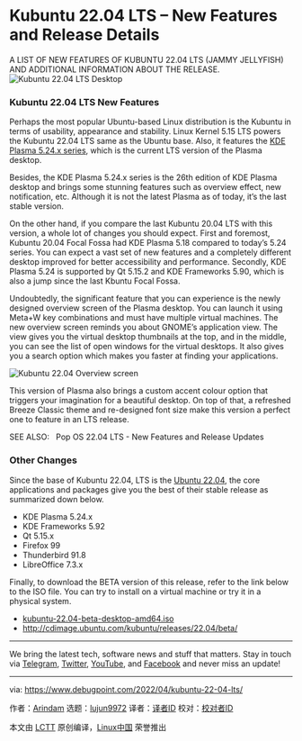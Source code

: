 [#]: subject: "Kubuntu 22.04 LTS – New Features and Release Details"
[#]: via: "https://www.debugpoint.com/2022/04/kubuntu-22-04-lts/"
[#]: author: "Arindam https://www.debugpoint.com/author/admin1/"
[#]: collector: "lujun9972"
[#]: translator: " "
[#]: reviewer: " "
[#]: publisher: " "
[#]: url: " "

Kubuntu 22.04 LTS – New Features and Release Details
======
A LIST OF NEW FEATURES OF KUBUNTU 22.04 LTS (JAMMY JELLYFISH) AND
ADDITIONAL INFORMATION ABOUT THE RELEASE.
![Kubuntu 22.04 LTS Desktop][1]

### Kubuntu 22.04 LTS New Features

Perhaps the most popular Ubuntu-based Linux distribution is the Kubuntu in terms of usability, appearance and stability. Linux Kernel 5.15 LTS powers the Kubuntu 22.04 LTS same as the Ubuntu base. Also, it features the [KDE Plasma 5.24.x series][2], which is the current LTS version of the Plasma desktop.

Besides, the KDE Plasma 5.24.x series is the 26th edition of KDE Plasma desktop and brings some stunning features such as overview effect, new notification, etc. Although it is not the latest Plasma as of today, it’s the last stable version.

On the other hand, if you compare the last Kubuntu 20.04 LTS with this version, a whole lot of changes you should expect. First and foremost, Kubuntu 20.04 Focal Fossa had KDE Plasma 5.18 compared to today’s 5.24 series. You can expect a vast set of new features and a completely different desktop improved for better accessibility and performance. Secondly, KDE Plasma 5.24 is supported by Qt 5.15.2 and KDE Frameworks 5.90, which is also a jump since the last Kbuntu Focal Fossa.

Undoubtedly, the significant feature that you can experience is the newly designed overview screen of the Plasma desktop. You can launch it using Meta+W key combinations and must have multiple virtual machines. The new overview screen reminds you about GNOME’s application view. The view gives you the virtual desktop thumbnails at the top, and in the middle, you can see the list of open windows for the virtual desktops. It also gives you a search option which makes you faster at finding your applications.

![Kubuntu 22.04 Overview screen][3]

This version of Plasma also brings a custom accent colour option that triggers your imagination for a beautiful desktop. On top of that, a refreshed Breeze Classic theme and re-designed font size make this version a perfect one to feature in an LTS release.

[][4]

SEE ALSO:   Pop OS 22.04 LTS - New Features and Release Updates

### Other Changes

Since the base of Kubuntu 22.04, LTS is the [Ubuntu 22.04][5], the core applications and packages give you the best of their stable release as summarized down below.

  * KDE Plasma 5.24.x
  * KDE Frameworks 5.92
  * Qt 5.15.x
  * Firefox 99
  * Thunderbird 91.8
  * LibreOffice 7.3.x



Finally, to download the BETA version of this release, refer to the link below to the ISO file. You can try to install on a virtual machine or try it in a physical system.

  * [kubuntu-22.04-beta-desktop-amd64.iso][6]
  * <http://cdimage.ubuntu.com/kubuntu/releases/22.04/beta/>



* * *

We bring the latest tech, software news and stuff that matters. Stay in touch via [Telegram][7], [Twitter][8], [YouTube][9], and [Facebook][10] and never miss an update!

--------------------------------------------------------------------------------

via: https://www.debugpoint.com/2022/04/kubuntu-22-04-lts/

作者：[Arindam][a]
选题：[lujun9972][b]
译者：[译者ID](https://github.com/译者ID)
校对：[校对者ID](https://github.com/校对者ID)

本文由 [LCTT](https://github.com/LCTT/TranslateProject) 原创编译，[Linux中国](https://linux.cn/) 荣誉推出

[a]: https://www.debugpoint.com/author/admin1/
[b]: https://github.com/lujun9972
[1]: https://www.debugpoint.com/wp-content/uploads/2022/04/Kubuntu-22.04-LTS-Desktop-1024x580.jpg
[2]: https://www.debugpoint.com/2022/03/kde-plasma-5-24-review/
[3]: https://www.debugpoint.com/wp-content/uploads/2022/04/Kubuntu-22.04-Overview-screen-1024x580.jpg
[4]: https://www.debugpoint.com/2022/04/pop-os-22-04-lts/
[5]: https://www.debugpoint.com/2022/01/ubuntu-22-04-lts/
[6]: http://cdimage.ubuntu.com/kubuntu/releases/22.04/beta/kubuntu-22.04-beta-desktop-amd64.iso
[7]: https://t.me/debugpoint
[8]: https://twitter.com/DebugPoint
[9]: https://www.youtube.com/c/debugpoint?sub_confirmation=1
[10]: https://facebook.com/DebugPoint
